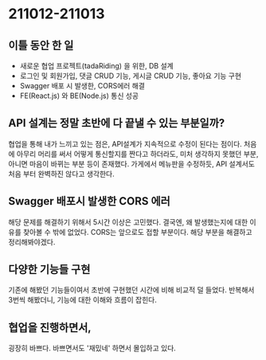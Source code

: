 # 211012-211013

## 이틀 동안 한 일

- 새로운 협업 프로젝트(tadaRiding) 을 위한, DB 설계
- 로그인 및 회원가입, 댓글 CRUD 기능, 게시글 CRUD 기능, 좋아요 기능 구현
- Swagger 배포 시 발생한, CORS에러 해결
- FE(React.js) 와 BE(Node.js) 통신 성공

## API 설계는 정말 초반에 다 끝낼 수 있는 부분일까?

협업을 통해 내가 느끼고 있는 점은, API설계가 지속적으로 수정이 된다는 점이다. 처음에 아무리 머리를 써서 어떻게 통신할지를 짠다고 하더라도, 미처 생각하지 못했던 부분, 아니면 마음이 바뀌는 부분 등이 존재했다. 가게에서 메뉴판을 수정하듯, API 설계서도 처음 부터 완벽하진 않다고 생각한다.

## Swagger 배포시 발생한 CORS 에러

해당 문제를 해결하기 위해서 5시간 이상은 고민했다. 결국엔, 왜 발생했는지에 대한 이유를 찾아볼 수 밖에 없었다. CORS는 앞으로도 접할 부분이다. 해당 부분을 해결하고 정리해봐야겠다.

## 다양한 기능들 구현

기존에 해봤던 기능들이여서 초반에 구현했던 시간에 비해 비교적 덜 들었다. 반복해서 3번씩 해봤더니, 기능에 대한 이해와 흐름이 잡힌다.

## 협업을 진행하면서,

굉장히 바쁘다. 바쁘면서도 '재밌네' 하면서 몰입하고 있다.